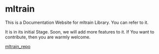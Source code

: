# mltrain

This is a Documentation Website for mltrain Library. You can refer to it.

It is in its initial Stage. Soon, we will add more features to it.
If You want to contribute, then you are warmly welcome.

[mltrain_repo](https://github.com/Abfa41/mltrain_python.git)